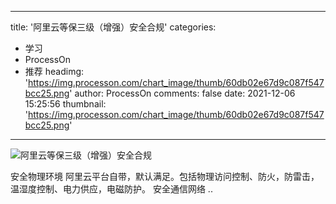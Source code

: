 
---
title: '阿里云等保三级（增强）安全合规'
categories: 
 - 学习
 - ProcessOn
 - 推荐
headimg: 'https://img.processon.com/chart_image/thumb/60db02e67d9c087f547bcc25.png'
author: ProcessOn
comments: false
date: 2021-12-06 15:25:56
thumbnail: 'https://img.processon.com/chart_image/thumb/60db02e67d9c087f547bcc25.png'
---

<div>   
<img class="thumb" alt="阿里云等保三级（增强）安全合规" src="https://img.processon.com/chart_image/thumb/60db02e67d9c087f547bcc25.png" referrerpolicy="no-referrer">
<p>安全物理环境
阿里云平台自带，默认满足。包括物理访问控制、防火，防雷击，温湿度控制、电力供应，电磁防护。
安全通信网络
..</p>  
</div>
            